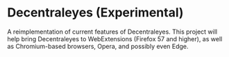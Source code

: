 Decentraleyes (Experimental)
=============

A reimplementation of current features of Decentraleyes. This project will help bring Decentraleyes to WebExtensions (Firefox 57 and higher), as well as Chromium-based browsers, Opera, and possibly even Edge.
